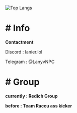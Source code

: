 ![Top Langs]([https://github-readme-stats.vercel.app/api/top-langs/?username=LanyvNPC&layout=compact](https://github-readme-stats.vercel.app/api/top-langs/?username=LanyvNPC&layout=compact))
<p><h1># Info</h1></p>
<p><strong>Contactment</strong></p>
<p>Discord : lanier.lol</p>
<p>Telegram : @LanyvNPC</p>
<p><h1># Group</h1></p>
<p><strong>currently : Redich Group</strong></p>
<p><strong>before : Team Raccu ass kicker</strong></p>
